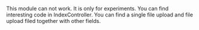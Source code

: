 This module can not work.
It is only for experiments. You can find interesting code in IndexController.
You can find a single file upload and  file upload filed together with other fields.